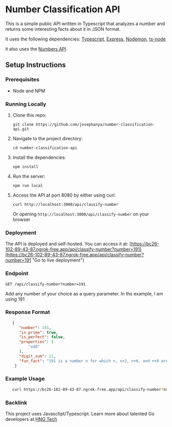 # Number Classification API

This is a simple public API written in Typescript that analyzes a number and returns some interesting facts about it in JSON format.

It uses the following dependencies: [Typescript](https://www.npmjs.com/package/typescript "typescript"), [Express](https://www.npmjs.com/package/express "express"), [Nodemon](https://www.npmjs.com/package/nodemon "nodemon"), [ts-node](https://www.npmjs.com/package/ts-node "ts-node")

it also uses the [Numbers API](http://numbersapi.com/ "numbers api")

## Setup Instructions

### Prerequisites

- Node and NPM

### Running Locally

1. Clone this repo:

   ```
   git clone https://github.com/josephanya/number-classification-api.git
   ```
2. Navigate to the project directory:

   ```
   cd number-classification-api
   ```
3. Install the dependencies:

   ```
   npm install
   ```
3. Run the server:

   ```
   npm run local
   ```
4. Access the API at port 8080 by either using curl:

   ```
   curl http://localhost:3000/api/classify-number
   ```

   Or opening ``http://localhost:3000/api/classify-number`` on your browser

### Deployment

The API is deployed and self-hosted. You can access it at: [https://bc26-102-89-43-87.ngrok-free.app/api/classify-number?number=191](https://bc26-102-89-43-87.ngrok-free.app/api/classify-number?number=191 "Go to live deployment")

### Endpoint

```
GET /api/classify-number?number=191
```
Add any number of your choice as a query parameter. In ths example, I am using 191

### Response Format

```json
   {
      "number": 191,
      "is_prime": true,
      "is_perfect": false,
      "properties": [
          "odd"
      ],
      "digit_sum": 11,
      "fun_fact": "191 is a number n for which n, n+2, n+6, and n+8 are all prime."
    }
```

### Example Usage


```bash
   curl https://bc26-102-89-43-87.ngrok-free.app/api/classify-number?number=191
```

### Backlink

This project uses Javasctipt/Typescript. Learn more about talented Go developers at [HNG Tech](https://hng.tech/hire/javascript-developers "Hire Go devs")